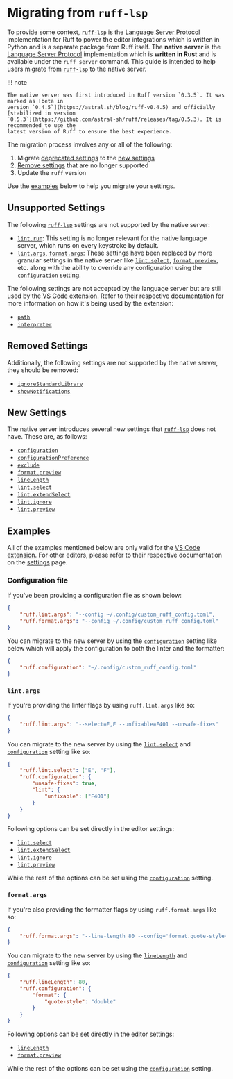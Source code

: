 # Migrating from `ruff-lsp`

To provide some context, [`ruff-lsp`][ruff-lsp] is the [Language Server Protocol] implementation for
Ruff to power the editor integrations which is written in Python and is a separate package from Ruff
itself. The **native server** is the [Language Server Protocol] implementation which is **written in
Rust** and is available under the `ruff server` command. This guide is intended to help users
migrate from [`ruff-lsp`][ruff-lsp] to the native server.

!!! note

    The native server was first introduced in Ruff version `0.3.5`. It was marked as [beta in
    version `0.4.5`](https://astral.sh/blog/ruff-v0.4.5) and officially [stabilized in version
    `0.5.3`](https://github.com/astral-sh/ruff/releases/tag/0.5.3). It is recommended to use the
    latest version of Ruff to ensure the best experience.

The migration process involves any or all of the following:

1. Migrate [deprecated settings](#unsupported-settings) to the [new settings](#new-settings)
1. [Remove settings](#removed-settings) that are no longer supported
1. Update the `ruff` version

Use the [examples](#examples) below to help you migrate your settings.

## Unsupported Settings

The following [`ruff-lsp`][ruff-lsp] settings are not supported by the native server:

- [`lint.run`](settings.md#lintrun): This setting is no longer relevant for the native language
    server, which runs on every keystroke by default.
- [`lint.args`](settings.md#lintargs), [`format.args`](settings.md#formatargs): These settings have
    been replaced by more granular settings in the native server like [`lint.select`](settings.md#select),
    [`format.preview`](settings.md#format_preview), etc. along with the ability to override any
    configuration using the [`configuration`](settings.md#configuration) setting.

The following settings are not accepted by the language server but are still used by the [VS Code extension].
Refer to their respective documentation for more information on how it's being used by the extension:

- [`path`](settings.md#path)
- [`interpreter`](settings.md#interpreter)

## Removed Settings

Additionally, the following settings are not supported by the native server, they should be removed:

- [`ignoreStandardLibrary`](settings.md#ignorestandardlibrary)
- [`showNotifications`](settings.md#shownotifications)

## New Settings

The native server introduces several new settings that [`ruff-lsp`][ruff-lsp] does not have. These
are, as follows:

- [`configuration`](settings.md#configuration)
- [`configurationPreference`](settings.md#configurationpreference)
- [`exclude`](settings.md#exclude)
- [`format.preview`](settings.md#format_preview)
- [`lineLength`](settings.md#linelength)
- [`lint.select`](settings.md#select)
- [`lint.extendSelect`](settings.md#extendselect)
- [`lint.ignore`](settings.md#ignore)
- [`lint.preview`](settings.md#lint_preview)

## Examples

All of the examples mentioned below are only valid for the [VS Code extension]. For other editors,
please refer to their respective documentation on the [settings](settings.md) page.

### Configuration file

If you've been providing a configuration file as shown below:

```json
{
    "ruff.lint.args": "--config ~/.config/custom_ruff_config.toml",
    "ruff.format.args": "--config ~/.config/custom_ruff_config.toml"
}
```

You can migrate to the new server by using the [`configuration`](settings.md#configuration) setting
like below which will apply the configuration to both the linter and the formatter:

```json
{
    "ruff.configuration": "~/.config/custom_ruff_config.toml"
}
```

### `lint.args`

If you're providing the linter flags by using `ruff.lint.args` like so:

```json
{
    "ruff.lint.args": "--select=E,F --unfixable=F401 --unsafe-fixes"
}
```

You can migrate to the new server by using the [`lint.select`](settings.md#select) and
[`configuration`](settings.md#configuration) setting like so:

```json
{
    "ruff.lint.select": ["E", "F"],
    "ruff.configuration": {
        "unsafe-fixes": true,
        "lint": {
            "unfixable": ["F401"]
        }
    }
}
```

Following options can be set directly in the editor settings:

- [`lint.select`](settings.md#select)
- [`lint.extendSelect`](settings.md#extendselect)
- [`lint.ignore`](settings.md#ignore)
- [`lint.preview`](settings.md#lint_preview)

While the rest of the options can be set using the [`configuration`](settings.md#configuration)
setting.

### `format.args`

If you're also providing the formatter flags by using `ruff.format.args` like so:

```json
{
    "ruff.format.args": "--line-length 80 --config='format.quote-style=double'"
}
```

You can migrate to the new server by using the [`lineLength`](settings.md#linelength) and
[`configuration`](settings.md#configuration) setting like so:

```json
{
    "ruff.lineLength": 80,
    "ruff.configuration": {
        "format": {
            "quote-style": "double"
        }
    }
}
```

Following options can be set directly in the editor settings:

- [`lineLength`](settings.md#linelength)
- [`format.preview`](settings.md#format_preview)

While the rest of the options can be set using the [`configuration`](settings.md#configuration)
setting.

[language server protocol]: https://microsoft.github.io/language-server-protocol/specifications/lsp/3.17/specification/
[ruff-lsp]: https://github.com/astral-sh/ruff-lsp
[vs code extension]: https://github.com/astral-sh/ruff-vscode
